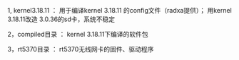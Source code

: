 1, kernel3.18.11 ： 用于编译kernel 3.18.11 的config文件（radxa提供）；
   用kernel 3.18.11改造 3.0.36的sd卡，系统不稳定
   
2，compiled目录 ： kernel 3.18.11下编译的软件包

3，rt5370目录 ： rt5370无线网卡的固件、驱动程序
